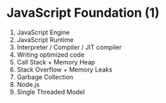 # JavaScript Foundation (1)

1. JavaScript Engine
2. JavaScript Runtime
3. Interpreter / Compiler / JIT compiler
4. Writing optimized code
5. Call Stack + Memory Heap
6. Stack Overflow + Memory Leaks
7. Garbage Collection
8. Node.js
9. Single Threaded Model

